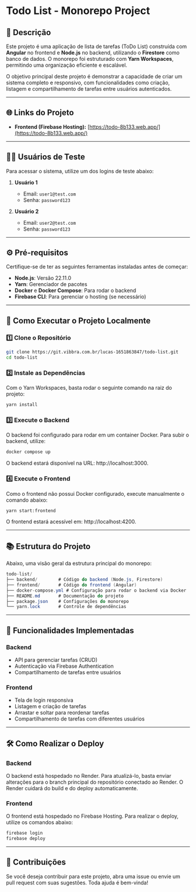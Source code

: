 # Todo List - Monorepo Project

## 📝 **Descrição**
Este projeto é uma aplicação de lista de tarefas (ToDo List) construída com **Angular** no frontend e **Node.js** no backend, utilizando o **Firestore** como banco de dados. O monorepo foi estruturado com **Yarn Workspaces**, permitindo uma organização eficiente e escalável. 

O objetivo principal deste projeto é demonstrar a capacidade de criar um sistema completo e responsivo, com funcionalidades como criação, listagem e compartilhamento de tarefas entre usuários autenticados.

---

## 🌐 **Links do Projeto**
- **Frontend (Firebase Hosting):** [https://todo-8b133.web.app/](https://todo-8b133.web.app/)

---

## 🧑‍💻 **Usuários de Teste**
Para acessar o sistema, utilize um dos logins de teste abaixo:

1. **Usuário 1**  
   - Email: `user1@test.com`  
   - Senha: `password123`

2. **Usuário 2**  
   - Email: `user2@test.com`  
   - Senha: `password123`

---

## ⚙️ **Pré-requisitos**
Certifique-se de ter as seguintes ferramentas instaladas antes de começar:
- **Node.js**: Versão 22.11.0
- **Yarn**: Gerenciador de pacotes
- **Docker** e **Docker Compose**: Para rodar o backend
- **Firebase CLI**: Para gerenciar o hosting (se necessário)

---

## 🚀 **Como Executar o Projeto Localmente**

### 1️⃣ **Clone o Repositório**
```bash
git clone https://git.vibbra.com.br/lucas-1651863847/todo-list.git
cd todo-list
```

### 2️⃣ Instale as Dependências
Com o Yarn Workspaces, basta rodar o seguinte comando na raiz do projeto:

```bash
yarn install
```

### 3️⃣ Execute o Backend
O backend foi configurado para rodar em um container Docker. Para subir o backend, utilize:


```bash
docker compose up
```

O backend estará disponível na URL: http://localhost:3000.

### 4️⃣ Execute o Frontend
Como o frontend não possui Docker configurado, execute manualmente o comando abaixo:

```bash
yarn start:frontend
```
O frontend estará acessível em: http://localhost:4200.

---

## 📚 Estrutura do Projeto
Abaixo, uma visão geral da estrutura principal do monorepo:

```csharp
todo-list/
├── backend/        # Código do backend (Node.js, Firestore)
├── frontend/       # Código do frontend (Angular)
├── docker-compose.yml # Configuração para rodar o backend via Docker
├── README.md       # Documentação do projeto
├── package.json    # Configurações do monorepo
└── yarn.lock       # Controle de dependências
```

--- 

## 🔑 Funcionalidades Implementadas
### Backend
* API para gerenciar tarefas (CRUD)
* Autenticação via Firebase Authentication
* Compartilhamento de tarefas entre usuários

### Frontend
* Tela de login responsiva
* Listagem e criação de tarefas
* Arrastar e soltar para reordenar tarefas
* Compartilhamento de tarefas com diferentes usuários

---

## 🛠️ Como Realizar o Deploy
### Backend
O backend está hospedado no Render. Para atualizá-lo, basta enviar alterações para o branch principal do repositório conectado ao Render. 
O Render cuidará do build e do deploy automaticamente.

### Frontend
O frontend está hospedado no Firebase Hosting. Para realizar o deploy, utilize os comandos abaixo:

```bash
firebase login
firebase deploy
```

---

## 🤝 Contribuições
Se você deseja contribuir para este projeto, abra uma issue ou envie um pull request com suas sugestões. Toda ajuda é bem-vinda!
